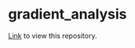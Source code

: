 # gradient_analysis

[Link](https://nbviewer.jupyter.org/github/margulies/gradient_analysis/tree/master/) to view this repository.
